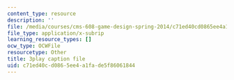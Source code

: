 ```yaml
---
content_type: resource
description: ''
file: /media/courses/cms-608-game-design-spring-2014/c71ed40cd0865ee4a1fade5f86061844_1506658.vtt
file_type: application/x-subrip
learning_resource_types: []
ocw_type: OCWFile
resourcetype: Other
title: 3play caption file
uid: c71ed40c-d086-5ee4-a1fa-de5f86061844
---
```


